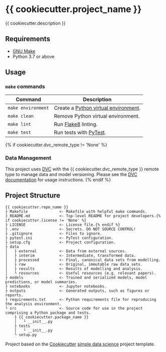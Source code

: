 # {{ cookiecutter.project_name }}

{{ cookiecutter.description }}

## Requirements
* [GNU Make](https://www.gnu.org/software/make/)
* Python 3.7 or above

## Usage
### `make` commands

| Command                   | Description |
| ------------------------- | ----------- |
| `make environment` | Create a [Python virtual environment](https://docs.python-guide.org/dev/virtualenvs/). |
| `make clean` | Remove Python virtual environment. |
| `make lint` | Run [Flake8](https://flake8.pycqa.org) linting. |
| `make test` | Run tests with [PyTest](https://pytest.org). |
{% if cookiecutter.dvc_remote_type != 'None' %}
### Data Management
This project uses [DVC](https://dvc.org/) with the {{ cookiecutter.dvc_remote_type }} remote type to manage data and model versioning. Please see the [DVC documentation](https://dvc.org/doc) for usage instructions.
{% endif %}
## Project Structure
```
{{ cookiecutter.repo_name }}
├ Makefile              <- Makefile with helpful make commands.
├ README.md             <- Top-level README for project developers.{% if cookiecutter.license != 'None' %}
├ LICENSE               <- License file.{% endif %}
├ .env                  <- Secrets. DO NOT SOURCE CONTROL!
├ .gitignore            <- Files to ignore.
├ pytest.ini            <- PyTest configuration.
├ setup.cfg             <- Project configuration.
├ data
│   ├ external          <- Data from external sources.
│   ├ interim           <- Intermediate, transformed data.
│   ├ processed         <- Final, canonical data sets from modelling.
│   ├ raw               <- Original, immutable raw data sets.
│   ├ results           <- Results of modelling and analysis.
│   └ resources         <- Useful resources (e.g. relevant papers).
├ models                <- Trained and serialized models, model predictions, or model summaries.
├ notebooks             <- Jupyter notebooks.
├ outputs               <- Generated outputs, such as figures or reports.
├ requirements.txt      <- Python requirements file for reproducing the analysis environment.
└ src                   <- Source code for use in the project comprising a Python package and tests.
    ├ {{ cookiecutter.package_name }}
    │   └ __init__.py
    ├ tests
    │   └ __init__.py
    └ setup.py
```
Project based on the [Cookiecutter](https://cookiecutter.readthedocs.io) [simple data science](https://github.com/smoothml/cookiecutter-simple-data-science) project template.
